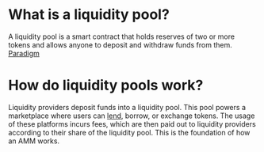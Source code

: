 # What is a liquidity pool?
A liquidity pool is a smart contract that holds reserves of two or more tokens and allows anyone to deposit and withdraw funds from them. [Paradigm](https://research.paradigm.xyz/amm-price-impact)


# How do liquidity pools work?
Liquidity providers deposit funds into a liquidity pool. This pool powers a marketplace where users can [lend](https://academy.binance.com/en/articles/the-ultimate-guide-to-earning-crypto-with-binance-lending), borrow, or exchange tokens. The usage of these platforms incurs fees, which are then paid out to liquidity providers according to their share of the liquidity pool. This is the foundation of how an AMM works.